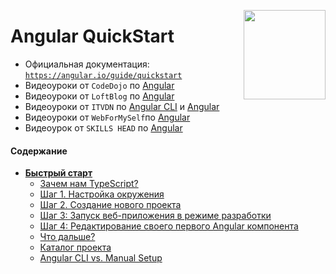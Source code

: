 [<img src="https://rawgit.com/brillout/awesome-angular-components/master/angular-logo.svg" align="right" width="131" height="143">](https://github.com/brillout/awesome-angular-components)

# Angular QuickStart

 - Официальная документация: [`https://angular.io/guide/quickstart`](https://angular.io/guide/quickstart)
 - Видеоуроки от `CodeDojo` по [Angular](https://www.youtube.com/playlist?list=PLqHlAwsJRxANhhHlAlazVrbX69UMJ9Bcu)
 - Видеоуроки от `LoftBlog` по [Angular](https://www.youtube.com/playlist?list=PLY4rE9dstrJzlDoCDCKmgD-xv8VwECOtc)
 - Видеоуроки от `ITVDN` по [Angular CLI](https://www.youtube.com/playlist?list=PLvItDmb0sZw9yk2HjJgEJfYr4VTr43W19) и [Angular](https://www.youtube.com/playlist?list=PLvItDmb0sZw9VKIWMc2Koq4EMo317tcrL)
 - Видеоуроки от `WebForMySelf`по [Angular](https://www.youtube.com/playlist?list=PLD-piGJ3Dtl2WotoOks4_bWOv5wvrtOG_)
 - Видеоурок от `SKILLS HEAD` по [Angular](https://www.youtube.com/watch?v=N2nOGXhZdM8) 

#### Содержание

- **[Быстрый старт](src/first/README.md#%D0%9F%D0%B5%D1%80%D0%B2%D1%8B%D0%B5-%D1%88%D0%B0%D0%B3%D0%B8)**
    - [Зачем нам TypeScript?](src/first/README.md#%D0%97%D0%B0%D1%87%D0%B5%D0%BC-%D0%BD%D0%B0%D0%BC-typescript)
    - [Шаг 1. Настройка окружения](src/first#%D0%A8%D0%B0%D0%B3-2-%D0%A1%D0%BE%D0%B7%D0%B4%D0%B0%D0%BD%D0%B8%D0%B5-%D0%BD%D0%BE%D0%B2%D0%BE%D0%B3%D0%BE-%D0%BF%D1%80%D0%BE%D0%B5%D0%BA%D1%82%D0%B0)
    - [Шаг 2. Создание нового проекта](#s2_2)
    - [Шаг 3: Запуск веб-приложения в режиме разработки](#s2_3)
    - [Шаг 4: Редактирование своего первого Angular компонента](#s2_5)
    - [Что дальше?](#s2_6)
    - [Каталог проекта](#s2_7)
    - [Angular CLI vs. Manual Setup](#s2_8)

